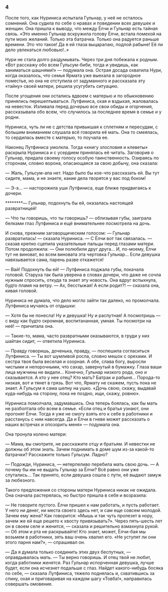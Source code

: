 ### 4

После того, как Нуриниса испытала Гульнар, у неё не осталось сомнений.
Она судила по себе о нравах и поведении всех девушек и женщин.
Она пришла к выводу, что между Ёлчи и Гульнар есть тайная связь.
«Это именно Гульнар вскружила голову Ёлчи, встала помехой на пути моих желаний.
Только эта батрачка.
Только она радуется раньше времени.
Это что такое!
Да я ей глаза выцарапаю, подлой рабыне!
Её ли дело увлекаться любовью!..»

Нури не стала долго раздумывать.
Через три дня побежала к родным.
«Вот расскажу обо всем Гульсум-биби, тогда и увидишь, как заниматься шашнями!» — подумала она.
Острая досада охватила Нури, когда оказалось, что семья Ярмата уже выехала в загородное поместье, но она не отступила от задуманного и рассказала эту «тайну» своей матери, решила усугубить ситуацию.

После угощения они остались вдвоем с матерью и по обыкновению принялись перешептываться.
Лутфиниса, охая и вздыхая, жаловалась на невесток.
Изливала перед дочерью все свои обиды и огорчения, рассказывала обо всем, что случилось за последнее время в семье и у родни.

Нуриниса, чуть ли не с детства привыкшая к сплетням и пересудам, с большим вниманием слушала всё говорила её мать.
Она то смеялась, то сердилась вместе с матерью, то поучала ее.

Наконец Лутфиниса умолкла.
Тогда «книгу злословия и клеветы» раскрыла Нуриниса и с усердием принялась её читать.
Заговорив о Гульнар, придала своему голосу особую таинственность.
Озираясь по сторонам, словно ворона, опасающаяся за свою добычу, она сказала:

— Жаль, Гульсум-апа нет.
Надо было бы кое-что рассказать ей.
Вы тут сидите, мама, и не знаете, какие дела творятся у вас под боком!

— Э-э... — насторожила уши Лутфиниса, еще ближе придвигаясь к дочери.

********— Гульнар, подохнуть бы ей, оказалась настоящей развратницей!

— Что ты говоришь, что ты говоришь? — облизывая губы, заиграла белками глаз Лутфиниса и ещё внимательнее посмотрела на дочь.

И снова, прежним заговорщическим голосом:
— Гульнар развратилась! — сказала Нуриниса.
— С Ёлчи вот так связалась. — сказав крепко сцепила указательные пальцы перед глазами матери.
Потом продолжила:
— Они полюбили друг друга…
И, по-моему, Ёлчи тут не виноват, во всем виновата эта чертовка Гульнар...
Если девушка навязывается сама, парень разве откажется!


— Вай!
Подохнуть бы ей! — Лутфиниса поджала губы, покачала головой.
Старуха так была уверена в словах дочери, что даже не сочла нужным спросить, откуда та знает эту новость.
Она вдруг вспыхнула, будто пламя на ветру.
— Ах, бесстыжая!
А если родит?! — сказала она, кивая головой.

Нуриниса не думала, что дело могло зайти так далеко, но промолчала.
Лутфиниса мучаясь от отдышки:

— Хотя бы не понесла!
Ну и девушка!
Ну и распутная!
А посмотришь — с виду как будто скромная, воспитананная, умная.
Ты посмотри на неё! — причитала она.

— Такие-то, мама, часто развратными оказываются, в груди у них шайтан сидит, — ответила Нуриниса.

— Правду говоришь, доченька, правду, — поспешила согласиться Лутфиниса.
— Ты вот шумливой росла, словно мешок с орехами.
И сестра твоя была веселая и озорная.
А обе, слава богу, выросли чистыми и непорочными, что сахар, завернутый в бумажку.
Глаза ваши лица мужчины не видали…
Конечно, Гульнар низкого рода, оно и сказывается.
А кто у нее отец?
Кто мать?
Батрак и рабыня…
Порода-то низкая, вот и тянет в грязь.
Вот что, Ярмату не скажем, пусть пока не знает.
А Гульсум я сама шепну на ушко.
«Дочь свою, скажу, выдавай куда-нибудь на сторону, пока не поздно, ищи, скажу, ровню».

Нуриниса помолчала, задумавшись.
Она теперь боялась, как бы мать не разболтала обо всем в семье.
«Если отец и братья узнают, они прогонят Ёлчи.
Тогда я уже не смогу взять его к себе в работники и расстанусь с ним навсегда.
Да и Ёлчи в гневе может рассказать о наших встречах и опозорить меня» — подумала она.

Она тронула колено матери:

— Мама, вы смотрите, не расскажите отцу и братьям.
И невестки не должны об этом знать.
Зачем поднимать в доме шум из-за какой-то батрачки?
Расскажите только Гульсум.
Ладно?

— Подожди, Нуриниса, — нетерпеливо перебила мать свою дочь.
— А почему бы им не выдать Гульнар за Ёлчи?
Всё равно они уже спутались...
Так принято, если девушка сошла с пути, её выдают замуж за любезного.

Такого предложения со стороны матери Нуриниса никак не ожидала.
Она сначала растерялась, но быстро пришла в себя и возразила:

— Не говорите пустого.
Ёлчи пришел к нам работать, и пусть работает.
У него ни денег, ни места своего здесь нет, и сам еще совсем молодой.
Зачем ему жена?
Как говорится:
«Мышь и так чуть пролезет в нору, зачем же ей еще решето к хвосту привязывать?».
Через пять-шесть лет он в своем селе и женится, — сказала и решительно взмахнула рукой.
— Об этом и рта не раскрывайте!
Кто знает, может, Ёлчи-бая мы возьмем в работники, зять ваш очень хвалил его.
«Не уступят ли они этого парня нам?», — спрашивал он.

— Да я думала только соединить этих двух беспутных, — оправдывалась мать.
— Ты верно говоришь.
И отец твой не любит, когда работники женятся.
Раз Гульнар испорченная девушка, лучше будет, если она исчезнет подальше с глаз.
Найдет какого-нибудь босяка по себе, — сказала Лутфиниса, тяжело поднялась и, схватившись за спину, охая и приговаривая на каждом шагу «Товба!», направилась совершать омовение.

